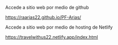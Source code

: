 Accede a sitio web por medio de github

https://raarias22.github.io/PF-Arias/

Accede a sitio web por medio de hosting de Netlify

https://travelwithus22.netlify.app/index.html